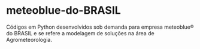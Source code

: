 # meteoblue-do-BRASIL
Códigos em Python desenvolvidos sob demanda para empresa meteoblue® do BRASIL e se refere a modelagem de soluções na área de Agrometeorologia.
